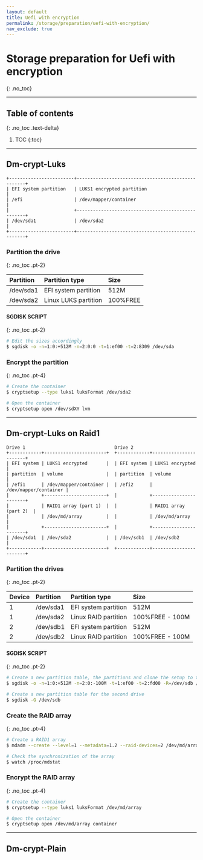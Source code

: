 ```yaml
---
layout: default
title: Uefi with encryption
permalink: /storage/preparation/uefi-with-encryption/
nav_exclude: true
---
```


# Storage preparation for Uefi with encryption
{: .no_toc}

---

## Table of contents
{: .no_toc .text-delta}

1. TOC
{:toc}

---

## Dm-crypt-Luks

```
+------------------------+---------------------------------------------------+
| EFI system partition   | LUKS1 encrypted partition                         |
| /efi                   | /dev/mapper/container                             |
|                        +---------------------------------------------------+
| /dev/sda1              | /dev/sda2                                         |
+------------------------+---------------------------------------------------+
```

### Partition the drive
{: .no_toc .pt-2}

| Partition | Partition type       | Size     |
| :-------- | :------------------- | :------- |
| /dev/sda1 | EFI system partition | 512M     |
| /dev/sda2 | Linux LUKS partition | 100%FREE |

#### SGDISK SCRIPT
{: .no_toc .pt-2}

```bash
# Edit the sizes accordingly
$ sgdisk -o -n=1:0:+512M -n=2:0:0 -t=1:ef00 -t=2:8309 /dev/sda
```

### Encrypt the partition
{: .no_toc .pt-4}

```bash
# Create the container
$ cryptsetup --type luks1 luksFormat /dev/sda2

# Open the container
$ cryptsetup open /dev/sdXY lvm
```

---

## Dm-crypt-Luks on Raid1

```
Drive 1                                 Drive 2
+------------+-----------------------+  +------------+-----------------------+
| EFI system | LUKS1 encrypted       |  | EFI system | LUKS1 encrypted       |
| partition  | volume                |  | partition  | volume                |
| /efi1      | /dev/mapper/container |  | /efi2      | /dev/mapper/container |
|            +-----------------------+  |            +-----------------------+
|            | RAID1 array (part 1)  |  |            | RAID1 array (part 2)  |
|            | /dev/md/array         |  |            | /dev/md/array         |
|            +-----------------------+  |            +-----------------------+
| /dev/sda1  | /dev/sda2             |  | /dev/sdb1  | /dev/sdb2             |
+------------+-----------------------+  +------------+-----------------------+
```

### Partition the drives
{: .no_toc .pt-2}

| Device | Partition | Partition type       | Size            |
| :----- | :-------- | :------------------- | :-------------- |
| 1      | /dev/sda1 | EFI system partition | 512M            |
| 1      | /dev/sda2 | Linux RAID partition | 100%FREE - 100M |
| 2      | /dev/sdb1 | EFI system partition | 512M            |
| 2      | /dev/sdb2 | Linux RAID partition | 100%FREE - 100M |

#### SGDISK SCRIPT
{: .no_toc .pt-2}

```bash
# Create a new partition table, the partitions and clone the setup to the second drive
$ sgdisk -o -n=1:0:+512M -n=2:0:-100M -t=1:ef00 -t=2:fd00 -R=/dev/sdb /dev/sda

# Create a new partition table for the second drive
$ sgdisk -G /dev/sdb
```

### Create the RAID array
{: .no_toc .pt-4}

```bash
# Create a RAID1 array
$ mdadm --create --level=1 --metadata=1.2 --raid-devices=2 /dev/md/array /dev/sda2 /dev/sdb2

# Check the synchronization of the array
$ watch /proc/mdstat
```

### Encrypt the RAID array
{: .no_toc .pt-4}

```bash
# Create the container
$ cryptsetup --type luks1 luksFormat /dev/md/array

# Open the container
$ cryptsetup open /dev/md/array container
```

---

## Dm-crypt-Plain

